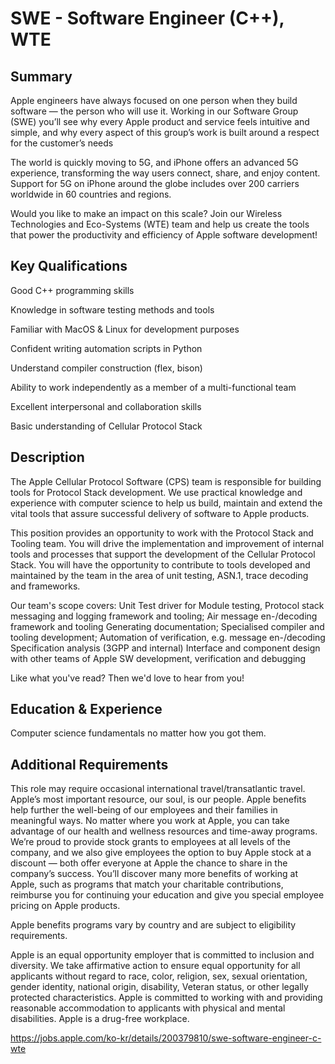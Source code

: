 # SWE - Software Engineer (C++), WTE

## Summary

Apple engineers have always focused on one person when they build software — the person who will use it. Working in our Software Group (SWE) you’ll see why every Apple product and service feels intuitive and simple, and why every aspect of this group’s work is built around a respect for the customer’s needs

The world is quickly moving to 5G, and iPhone offers an advanced 5G experience, transforming the way users connect, share, and enjoy content. Support for 5G on iPhone around the globe includes over 200 carriers worldwide in 60 countries and regions.

Would you like to make an impact on this scale? Join our Wireless Technologies and Eco-Systems (WTE) team and help us create the tools that power the productivity and efficiency of Apple software development!

## Key Qualifications

Good C++ programming skills

Knowledge in software testing methods and tools

Familiar with MacOS & Linux for development purposes

Confident writing automation scripts in Python

Understand compiler construction (flex, bison)

Ability to work independently as a member of a multi-functional team

Excellent interpersonal and collaboration skills

Basic understanding of Cellular Protocol Stack

## Description

The Apple Cellular Protocol Software (CPS) team is responsible for building tools for Protocol Stack development. We use practical knowledge and experience with computer science to help us build, maintain and extend the vital tools that assure successful delivery of software to Apple products.

This position provides an opportunity to work with the Protocol Stack and Tooling team. You will drive the implementation and improvement of internal tools and processes that support the development of the Cellular Protocol Stack. You will have the opportunity to contribute to tools developed and maintained by the team in the area of unit testing, ASN.1, trace decoding and frameworks. 

Our team's scope covers: Unit Test driver for Module testing, Protocol stack messaging and logging framework and tooling; Air message en-/decoding framework and tooling Generating documentation; Specialised compiler and tooling development; Automation of verification, e.g. message en-/decoding Specification analysis (3GPP and internal) Interface and component design with other teams of Apple SW development, verification and debugging

Like what you've read? Then we'd love to hear from you!

## Education & Experience

Computer science fundamentals no matter how you got them.

## Additional Requirements

This role may require occasional international travel/transatlantic travel.
Apple’s most important resource, our soul, is our people. Apple benefits help further the well-being of our employees and their families in meaningful ways. No matter where you work at Apple, you can take advantage of our health and wellness resources and time-away programs. We’re proud to provide stock grants to employees at all levels of the company, and we also give employees the option to buy Apple stock at a discount — both offer everyone at Apple the chance to share in the company’s success. You’ll discover many more benefits of working at Apple, such as programs that match your charitable contributions, reimburse you for continuing your education and give you special employee pricing on Apple products.

Apple benefits programs vary by country and are subject to eligibility requirements.

Apple is an equal opportunity employer that is committed to inclusion and diversity. We take affirmative action to ensure equal opportunity for all applicants without regard to race, color, religion, sex, sexual orientation, gender identity, national origin, disability, Veteran status, or other legally protected characteristics. Apple is committed to working with and providing reasonable accommodation to applicants with physical and mental disabilities. Apple is a drug-free workplace.

https://jobs.apple.com/ko-kr/details/200379810/swe-software-engineer-c-wte

